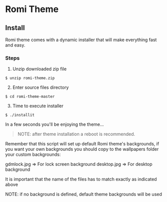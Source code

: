 # Romi Theme

## Install
Romi theme comes with a dynamic installer that will make everything fast and easy.

### Steps
1. Unzip downloaded zip file
```
$ unzip romi-theme.zip
```
2. Enter source files directory
```
$ cd romi-theme-master
```
3. Time to execute installer
```
$ ./installit
```
In a few seconds you'll be enjoying the theme...

> NOTE: after theme installation a reboot is recommended.


Remember that this script will set up default Romi theme's backgrounds,
if you want your own backgrounds you should copy to the wallpapers folder
your custom backgrounds:

gdmlock.jpg => For lock screen background
desktop.jpg => For desktop background

It is important that the name of the files has to match exactly as indicated above

NOTE: if no background is defined, default theme backgrounds will be used
